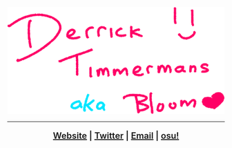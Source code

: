 <p align="center">
  <img src="https://github.com/LumpBloom7/LumpBloom7/blob/master/GitHub3.png?raw=true"/><br/>
</p>

---

<p align="center" style="font-size: 20px; font-weight:600;">
  <a href="https://lumpbloom7.github.io">Website</a> |
  <a href="https://twitter.com/LumpBloom7">Twitter</a> |
  <a href="mailto:derrick.timmermans@outlook.com">Email</a> |
  <a href="https://osu.ppy.sh/users/6443205">osu!</a>
</p>
